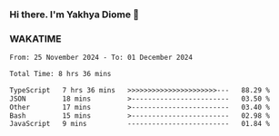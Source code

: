 ### Hi there. I'm Yakhya Diome 👋

### WAKATIME
<!--START_SECTION:waka-->

```txt
From: 25 November 2024 - To: 01 December 2024

Total Time: 8 hrs 36 mins

TypeScript   7 hrs 36 mins   >>>>>>>>>>>>>>>>>>>>>>---   88.29 %
JSON         18 mins         >------------------------   03.50 %
Other        17 mins         >------------------------   03.40 %
Bash         15 mins         >------------------------   02.98 %
JavaScript   9 mins          -------------------------   01.84 %
```

<!--END_SECTION:waka-->

